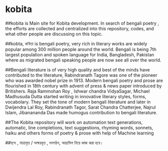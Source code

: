 # kobita

##kobita is Main site for Kobita development. In search of bengali poetry , the efforts are collected and centralized into this repository, codes, and what other people are discussing on this topic.

##kobta, কবিতা is bengali poetry, very rich in literary works are widely popular among 300 million people around the world. Bengali is being 7th largest population and spoken language for India, Bangladesh, Pakistan where as migrated bengali speaking people are now see all over the world.

##Bengali literature is of very high quality and best of the minds have contributed to the literature, Rabindranath Tagore was one of the pioneer who was awarded nobel prize in 1913. Modern bengali poetry and prose are flourished in 18th century with advent of press & news paper introduced by Britishers. Raja Rammohan Roy , Ishwar chandra VidyaSagar, Michael Madhusuda Dutta started writing in innovative literary styles, forms, vocabolary. They set the tone of modern bengali literature and later in Dwijendra Lal Roy, Rabindranath Tagor, Sarat Chandra Chatterjee, Najrul Islam, Jibanananda Das made humogus contribution to bengali literature.

##The Kobita repository will work on automation text generations, automatic, line completions,  text suggestions, rhyming words, sonnets, haiku and others forms of poetry & prose with help of Machine learning

##ছন্দ , মাত্রাবৃত্ত / অক্ষরবৃত্ত ,  দলগঠন,  অন্ত্যমিল নিয়ে কাজ করা হবে।       

